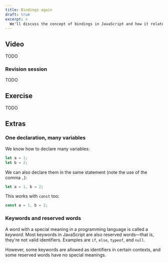 ```yaml
---
title: Bindings again
draft: true
excerpt: >
  We'll discuss the concept of bindings in JavaScript and how it relates to variables and objects.
---
```


## Video

TODO

### Revision session

TODO

## Exercise

TODO

## Extras

### One declaration, many variables

We know how to declare many variables:

```js
let a = 1;
let b = 2;
```

We can also declare them in the same statement (note the use of the comma `,`):

```js
let a = 1, b = 2;
```

This works with `const` too:

```js
const a = 1, b = 2;
```

### Keywords and reserved words

A word with a special meaning in a programming language is called a <i>keyword</i>. Most keywords in JavaScript are also reserved words&mdash;that is, they're not valid identifiers. Examples are `if`, `else`, `typeof`, and `null`.

However, some keywords are allowed as identifiers in certain contexts, and some reserved words have no special meanings.
